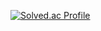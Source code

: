 [![Solved.ac Profile](http://mazassumnida.wtf/api/generate_badge?boj=selly3109@naver.com)](https://solved.ac/selly3109@naver.com)
